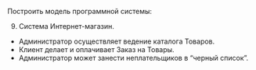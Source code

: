 Построить модель программной системы:

9.	Система Интернет-магазин.
 - Администратор осуществляет ведение каталога Товаров.
 - Клиент делает и оплачивает Заказ на Товары.
 - Администратор может занести неплательщиков в “черный список”.

